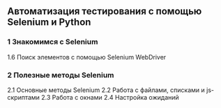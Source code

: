 ## Автоматизация тестирования с помощью Selenium и Python

###  1  Знакомимся с Selenium
  1.6 Поиск элементов с помощью Selenium WebDriver

###  2 Полезные методы Selenium
  2.1 Основные методы Selenium
  2.2 Работа с файлами, списками и js-скриптами
  2.3 Работа с окнами
  2.4 Настройка ожиданий
